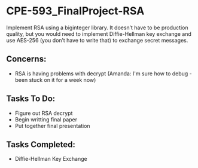 # CPE-593_FinalProject-RSA
Implement RSA using a biginteger library. It doesn’t have to be production quality, but you would need to implement Diffie-Hellman key exchange and use AES-256 (you don’t have to write that) to exchange secret messages.


## Concerns: 
- RSA is having problems with decrypt (Amanda: I'm sure how to debug - been stuck on it for a week now)

## Tasks To Do: 
- Figure out RSA decrypt
- Begin writting final paper
- Put together final presentation

## Tasks Completed: 
- Diffie-Hellman Key Exchange
